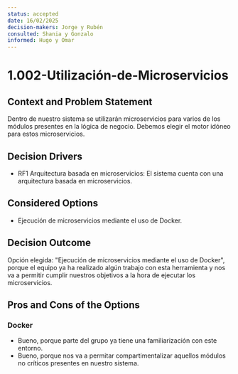 ```yaml
---
status: accepted
date: 16/02/2025
decision-makers: Jorge y Rubén
consulted: Shania y Gonzalo
informed: Hugo y Omar
---
```


# 1.002-Utilización-de-Microservicios

## Context and Problem Statement

Dentro de nuestro sistema se utilizarán microservicios para varios de los módulos presentes en la lógica de negocio. Debemos elegir el motor idóneo para estos microservicios.

## Decision Drivers

* RF1 Arquitectura basada en microservicios: El sistema cuenta con una arquitectura basada en microservicios.

## Considered Options

* Ejecución de microservicios mediante el uso de Docker.

## Decision Outcome

Opción elegida: "Ejecución de microservicios mediante el uso de Docker", porque el equipo ya ha realizado algún trabajo con esta herramienta y nos va a permitir cumplir nuestros objetivos a la hora de ejecutar los microservicios.

## Pros and Cons of the Options

### Docker

* Bueno, porque parte del grupo ya tiene una familiarización con este entorno.
* Bueno, porque nos va a permitar compartimentalizar aquellos módulos no críticos presentes en nuestro sistema.
